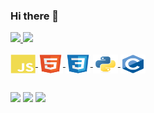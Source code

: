 ### Hi there 👋
<div>
  <a href="https://github.com/Phenriqx">
  <img height="180em" src="https://github-readme-stats.vercel.app/api?username=Phenriqx&show_icons=true&theme=algolia&include_all_commits=true&count_private=true"/>
  <img height="180em" src="https://github-readme-stats.vercel.app/api/top-langs/?username=Phenriqx&layout=compact&langs_count=7&theme=algolia"/>
</div>

<div style="display: inline_block"><br>
  <img align="center" alt="ph-Js" height="30" width="40" src="https://raw.githubusercontent.com/devicons/devicon/master/icons/javascript/javascript-plain.svg">
  <img align="center" alt="ph-HTML" height="30" width="40" src="https://raw.githubusercontent.com/devicons/devicon/master/icons/html5/html5-original.svg">
  <img align="center" alt="ph-CSS" height="30" width="40" src="https://raw.githubusercontent.com/devicons/devicon/master/icons/css3/css3-original.svg">
  <img align="center" alt="ph-Python" height="30" width="40" src="https://raw.githubusercontent.com/devicons/devicon/master/icons/python/python-original.svg">
  <img align="center" alt="ph-C" height="30" width="40" src="https://raw.githubusercontent.com/devicons/devicon/master/icons/c/c-original.svg">
</div>

##
<div>
   <a href="https://instagram.com/pedroxl_hz" target="_blank"><img src="https://img.shields.io/badge/-Instagram-%23E4405F?style=for-the-badge&logo=instagram&logoColor=white"           target="_blank"></a>
   <a href = "mailto:pedroxlbd@gmail.com"><img src="https://img.shields.io/badge/-Gmail-%23333?style=for-the-badge&logo=gmail&logoColor=white" target="_blank"></a>
   <a href = "https://twitter.com/phenriqxl"><img src="https://img.shields.io/badge/Twitter-1DA1F2?style=for-the-badge&logo=twitter&logoColor=white" target="_blank"></a>
 </div>
